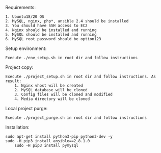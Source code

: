 Requirements:

	1. Ubuntu18/20 OS
	2. MySQL, nginx, php*, ansible 2.4 should be installed
	3. You should have SSH access to EC2
  	4. Nginx should be installed and running
  	5. MySQL should be installed and running
  	6. MySQL root password should be option123

Setup environment:

	Execute ./env_setup.sh in root dir and follow instructions

Project copy:

	Execute ./project_setup.sh in root dir and follow instructions. As result:
        1. Nginx vhost will be created
        2. MySQL database will be cloned
        3. Config files will be cloned and modified 
        4. Media directory will be cloned

Local project purge:

	Execute ./project_purge.sh in root dir and follow instructions


Installation:

	sudo apt-get install python3-pip python3-dev -y
	sudo -H pip3 install ansible==2.8.1.0
        sudo -H pip3 install pymysql
